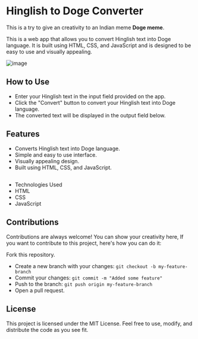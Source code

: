 # Hinglish to Doge Converter

This is a try to give an creativity to an Indian meme **Doge meme**.

This is a web app that allows you to convert Hinglish text into Doge language. It is built using HTML, CSS, and JavaScript and is designed to be easy to use and visually appealing.

![image](https://user-images.githubusercontent.com/96521078/229765728-506b52b2-a037-4e3c-94a6-2eb027f49361.png)


## How to Use

- Enter your Hinglish text in the input field provided on the app.
- Click the "Convert" button to convert your Hinglish text into Doge language.
- The converted text will be displayed in the output field below.

## Features

- Converts Hinglish text into Doge language.
- Simple and easy to use interface.
- Visually appealing design.
- Built using HTML, CSS, and JavaScript.

## 
- Technologies Used
- HTML
- CSS
- JavaScript

## Contributions

Contributions are always welcome! You can show your creativity here, If you want to contribute to this project, here's how you can do it:

Fork this repository.
- Create a new branch with your changes: `git checkout -b my-feature-branch`
- Commit your changes: `git commit -m "Added some feature"`
- Push to the branch: `git push origin my-feature-branch`
- Open a pull request.


## License

This project is licensed under the MIT License. Feel free to use, modify, and distribute the code as you see fit.
